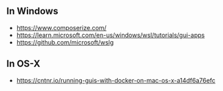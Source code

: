 
## In Windows

* https://www.composerize.com/
* https://learn.microsoft.com/en-us/windows/wsl/tutorials/gui-apps
* https://github.com/microsoft/wslg
  
## In OS-X

* https://cntnr.io/running-guis-with-docker-on-mac-os-x-a14df6a76efc